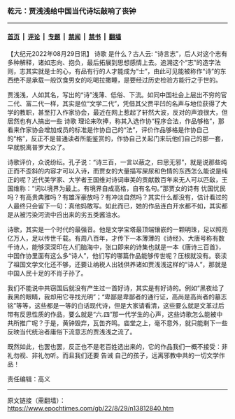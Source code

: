 ### 乾元：贾浅浅给中国当代诗坛敲响了丧钟

---

#### [首页](../../../..?n13812840) &nbsp;|&nbsp; [评论](../../../../../epoch-comment?n13812840) &nbsp;|&nbsp; [专题](../../../../../epoch-special?n13812840) &nbsp;|&nbsp; [禁闻](../../../../../epoch-news?n13812840) &nbsp;|&nbsp; [禁书](../../../../../books?n13812840) &nbsp;|&nbsp; [翻墙](https://github.com/gfw-breaker/nogfw/blob/master/README.md?n13812840)


<div class="post_content" id="artbody" itemprop="articleBody">
 <!-- article content begin -->
 <p>
  【大纪元2022年08月29日讯】
  <ok href="https://www.epochtimes.com/gb/tag/%E8%AF%97%E6%AD%8C.html">
   诗歌
  </ok>
  是什么？古人云: “诗言志”，后人对这个志有多种解释，诸如志向、抱负，最后拓展到思想感情上去。追溯这个“志”的造字法则，志其实就是士的心，有品有行的人才能成为“士”，由此可见能被称作“诗”的东西绝不是承载一般饮食男女的吃喝拉撒睡，是要经过历史检验方能行之于世的。
 </p>
 <p>
  贾浅浅，人如其名，写出的“诗”浅薄、低俗、下流。如同中国社会上层出不穷的官二代、富二代一样，其实是位“文学二代”，凭借其父贾平凹的名声与地位获得了大学的教职，甚至打入作家协会，最近在网上惹起了轩然大波，反对的声浪很大，但居然也有人搞出一些
  <ok href="https://www.epochtimes.com/gb/tag/%E8%AF%97%E6%AD%8C.html">
   诗歌
  </ok>
  理论来吹捧，称其入选作协“程序合法，作品够格”，那看来作家协会增加成员的标准是作协自己的“法”，评价作品够格是作协自己的“格”，反正不是普通读者所能鉴赏的，作协自己关起门来玩他们自己的那一套，早就脱离普罗大众了。
 </p>
 <p>
  诗歌评价，众说纷纭。孔子说：“诗三百，一言以蔽之，曰思无邪”，就是说那些纯正而不歪斜的内容才可以入诗，而贾女的大量描写屎尿和色情的东西怎么能说是纯正的呢？近代美学家、大学者王国维对诗词审美的贡献数百年来无人可以匹敌，王国维称：“词以境界为最上。有境界自成高格，自有名句。”那贾女的诗有
  <ok href="https://www.epochtimes.com/gb/tag/%E5%BF%A7%E5%9B%BD%E5%BF%A7%E6%B0%91.html">
   忧国忧民
  </ok>
  吗？有高贵典雅吗？有雄浑豪放吗？有冲淡自然吗？其实什么都没有，估计看过的人最终只会留下一句：真他妈敢写。如此而已，她的作品连白开水都不如，其实都是从被污染河流中舀出来的劣五类酱油水。
 </p>
 <p>
  诗歌，其实是一个时代的最强音。他是文学宝塔最顶端镶嵌的一颗明珠，足以照亮亿万人，足以传世千载。有周八百年，才传下一本薄薄的《诗经》、大唐号称有数千诗人，能够深深印在人们脑海中，张口即来的诗集也就是一本《唐诗三百首》，中国作协里面有这么多“诗人”，他们写的哪篇作品能够传世呢？压根就没有。亵渎了祖国文学文化还不够，还要让纳税人出钱供养诸如贾浅浅这样的“诗人”，那就是中国人民十足的不肖子孙了。
 </p>
 <p>
  我们不能说中共窃国后就没有产生过一首好诗，其实是有好诗的。例如“黑夜给了我黑的眼睛，我却用它寻找光明”；“卑鄙是卑鄙者的通行证，高尚是高尚者的墓志铭”等等，这些都是一等的白话现代诗，但是大家请看清，这些要么就是文革过后带有反思性质的作品，要么就是“六.四”那一代学生的心声，这些诗歌怎么能被中共所推广呢？于是，黄钟毁弃，瓦缶齐鸣。庙堂之上，毫不意外，就只能剩下一些反映当代统治者庸俗下流意志的贾浅浅之流了。
 </p>
 <p>
  既然如此，也罢也罢，反正也不是老百姓选出来的，它的作品我们一概不接受：非礼勿视、非礼勿听。而且我们还要
  <ok href="https://www.epochtimes.com/gb/tag/%E5%91%8A%E8%AF%AB.html">
   告诫
  </ok>
  自己的孩子，远离邪教中共的一切文学作品！
 </p>
 <p>
  责任编辑：高义
 </p>
 <!-- article content end -->
 <div id="below_article_ad">
 </div>
</div>


---

原文链接（需翻墙）：https://www.epochtimes.com/gb/22/8/29/n13812840.htm